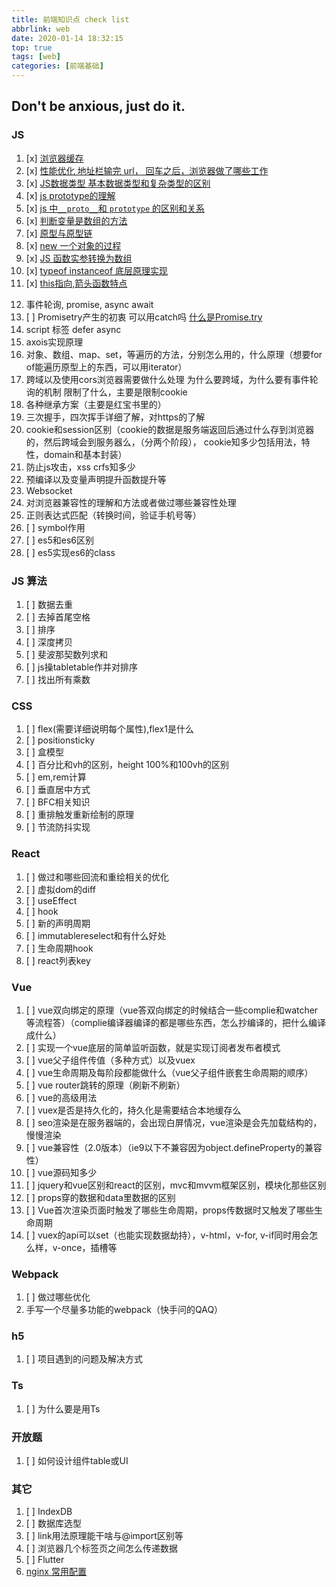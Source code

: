 ```yaml
---
title: 前端知识点 check list
abbrlink: web
date: 2020-01-14 18:32:15
top: true
tags: [web]
categories: [前端基础]
---
```


## Don't be anxious, just do it.
<!--  -->
<!-- more -->

### JS

1. [x] [浏览器缓存](/cache.html)
2. [x] [性能优化 地址栏输完 url， 回车之后，浏览器做了哪些工作](/3152193188.html)
3. [x] [JS数据类型 基本数据类型和复杂类型的区别](/1405041715.html)
4. [x] [js prototype的理解](/prototype.html)
5. [x] [js 中`__proto__`和 `prototype` 的区别和关系](/proto.html)
6. [x] [判断变量是数组的方法](/isArray.html)
7. [x] [原型与原型链](/1015335320.html)
8. [x] [new 一个对象的过程](/3315289936.html)
9. [x] [JS 函数实参转换为数组](/1882318475.html)
10. [x] [typeof instanceof 底层原理实现](/3369490582.html)
11. [x] [this指向,箭头函数特点](/3915840815.html)
<!-- 12. [ ] call apply bind 的区别 bind方法的实现 -->
12. 事件轮询, promise, async await
5. [ ] Promisetry产生的初衷 可以用catch吗 [什么是Promise.try](https://segmentfault.com/a/1190000018586947)
13. script 标签 defer async
14. axois实现原理
15. 对象、数组、map、set，等遍历的方法，分别怎么用的，什么原理（想要for of能遍历原型上的东西，可以用iterator）
16. 跨域以及使用cors浏览器需要做什么处理  为什么要跨域，为什么要有事件轮询的机制  限制了什么，主要是限制cookie
17. 各种继承方案（主要是红宝书里的）
18. 三次握手，四次挥手详细了解，对https的了解
19. cookie和session区别（cookie的数据是服务端返回后通过什么存到浏览器的，然后跨域会到服务器么，（分两个阶段）， cookie知多少包括用法，特性，domain和基本封装）
20. 防止js攻击，xss crfs知多少
21. 预编译以及变量声明提升函数提升等
22. Websocket
23. 对浏览器兼容性的理解和方法或者做过哪些兼容性处理
24. 正则表达式匹配（转换时间，验证手机号等）
3. [ ] symbol作用
9. [ ] es5和es6区别
10. [ ] es5实现es6的class

### JS 算法

1. [ ] 数据去重
2. [ ] 去掉首尾空格
3. [ ] 排序
4. [ ] 深度拷贝
5. [ ] 斐波那契数列求和
6. [ ] js操tabletable作并对排序
7. [ ] 找出所有乘数

### CSS

1. [ ] flex(需要详细说明每个属性),flex1是什么
2. [ ] positionsticky
3. [ ] 盒模型
4. [ ] 百分比和vh的区别，height 100%和100vh的区别
5. [ ] em,rem计算
6. [ ] 垂直居中方式
7. [ ] BFC相关知识
8. [ ] 重排触发重新绘制的原理
9. [ ] 节流防抖实现

### React

1. [ ] 做过和哪些回流和重绘相关的优化
2. [ ] 虚拟dom的diff
3. [ ] useEffect
4. [ ] hook
5. [ ] 新的声明周期
6. [ ] immutablereselect和有什么好处
7. [ ] 生命周期hook
8. [ ] react列表key


### Vue
1. [ ] vue双向绑定的原理（vue答双向绑定的时候结合一些complie和watcher等流程答）（complie编译器编译的都是哪些东西，怎么抄编译的，把什么编译成什么）
2. [ ] 实现一个vue底层的简单监听函数，就是实现订阅者发布者模式
3. [ ] vue父子组件传值（多种方式）以及vuex
4. [ ] vue生命周期及每阶段都能做什么（vue父子组件嵌套生命周期的顺序）
5. [ ] vue router跳转的原理（刷新不刷新）
6. [ ] vue的高级用法
7. [ ] vuex是否是持久化的，持久化是需要结合本地缓存么
8. [ ] seo渲染是在服务器端的，会出现白屏情况，vue渲染是会先加载结构的，慢慢渲染
9. [ ] vue兼容性（2.0版本）（ie9以下不兼容因为object.defineProperty的兼容性）
10. [ ] vue源码知多少
11. [ ] jquery和vue区别和react的区别，mvc和mvvm框架区别，模块化那些区别
12. [ ] props穿的数据和data里数据的区别
13. [ ] Vue首次渲染页面时触发了哪些生命周期，props传数据时又触发了哪些生命周期
14. [ ] vuex的api可以set（也能实现数据劫持），v-html，v-for, v-if同时用会怎么样，v-once，插槽等



### Webpack

1. [ ] 做过哪些优化
2. 手写一个尽量多功能的webpack（快手问的QAQ）

### h5
1. [ ] 项目遇到的问题及解决方式

### Ts
1. [ ] 为什么要是用Ts

### 开放题
1. [ ] 如何设计组件table或UI

### 其它
1. [ ] IndexDB
2. [ ] 数据库选型
3. [ ] link用法原理能干啥与@import区别等
4. [ ] 浏览器几个标签页之间怎么传递数据
5. [ ] Flutter
6. [nginx 常用配置](/1508208186.html)